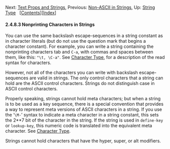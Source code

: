 <!-- This is the GNU Emacs Lisp Reference Manual
corresponding to Emacs version 27.2.

Copyright (C) 1990-1996, 1998-2021 Free Software Foundation,
Inc.

Permission is granted to copy, distribute and/or modify this document
under the terms of the GNU Free Documentation License, Version 1.3 or
any later version published by the Free Software Foundation; with the
Invariant Sections being "GNU General Public License," with the
Front-Cover Texts being "A GNU Manual," and with the Back-Cover
Texts as in (a) below.  A copy of the license is included in the
section entitled "GNU Free Documentation License."

(a) The FSF's Back-Cover Text is: "You have the freedom to copy and
modify this GNU manual.  Buying copies from the FSF supports it in
developing GNU and promoting software freedom." -->

<!-- Created by GNU Texinfo 6.7, http://www.gnu.org/software/texinfo/ -->

Next: [Text Props and Strings](Text-Props-and-Strings.html), Previous: [Non-ASCII in Strings](Non_002dASCII-in-Strings.html), Up: [String Type](String-Type.html)   \[[Contents](index.html#SEC_Contents "Table of contents")]\[[Index](Index.html "Index")]

#### 2.4.8.3 Nonprinting Characters in Strings

You can use the same backslash escape-sequences in a string constant as in character literals (but do not use the question mark that begins a character constant). For example, you can write a string containing the nonprinting characters tab and `C-a`, with commas and spaces between them, like this: `"\t, \C-a"`. See [Character Type](Character-Type.html), for a description of the read syntax for characters.

However, not all of the characters you can write with backslash escape-sequences are valid in strings. The only control characters that a string can hold are the ASCII control characters. Strings do not distinguish case in ASCII control characters.

Properly speaking, strings cannot hold meta characters; but when a string is to be used as a key sequence, there is a special convention that provides a way to represent meta versions of ASCII characters in a string. If you use the ‘`\M-`’ syntax to indicate a meta character in a string constant, this sets the 2\*\*7 bit of the character in the string. If the string is used in `define-key` or `lookup-key`, this numeric code is translated into the equivalent meta character. See [Character Type](Character-Type.html).

Strings cannot hold characters that have the hyper, super, or alt modifiers.
